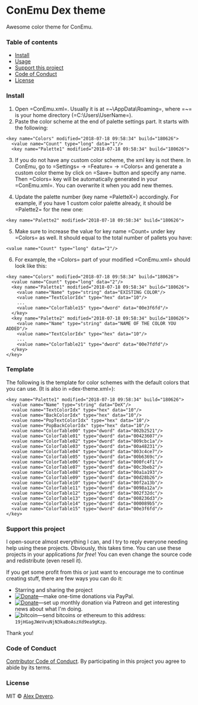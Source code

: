 # ConEmu Dex theme

Awesome color theme for ConEmu.

### Table of contents

* [Install](#install)
* [Usage](#usage)
* [Support this project](#support-this-project)
* [Code of Conduct](#code-of-conduct)
* [License](#license)

### Install

1) Open =ConEmu.xml=. Usually it is at  =~\AppData\Roaming=, where =~= is your home directory (=C:\Users\UserName=).
2) Paste the color scheme at the end of palette settings part. It starts with the following:

```
<key name="Colors" modified="2018-07-18 09:58:34" build="180626">
  <value name="Count" type="long" data="1"/>
  <key name="Palette1" modified="2018-07-18 09:58:34" build="180626">
```

3) If you do not have any custom color scheme, the xml key is not there. In ConEmu, go to =Settings= -> =Feature= -> =Colors= and generate a custom color theme by click on =Save= button and specify any name. Then =Colors= key will be automatically generated in your =ConEmu.xml=. You can overwrite it when you add new themes.

4) Update the palette number (key name =PaletteX=) accordingly. For example, if you have 1 custom color palette already, it should be =Palette2= for the new one:

```
<key name="Palette2" modified="2018-07-18 09:58:34" build="180626">
```

5) Make sure to increase the value for key name =Count= under key =Colors= as well. It should equal to the total number of pallets you have:

```
<value name="Count" type="long" data="2"/>
```

6) For example, the =Colors= part of your modified =ConEmu.xml= should look like this:

```
<key name="Colors" modified="2018-07-18 09:58:34" build="180626">
  <value name="Count" type="long" data="2"/>
  <key name="Palette1" modified="2018-07-18 09:58:34" build="180626">
    <value name="Name" type="string" data="EXISTING COLOR"/>
    <value name="TextColorIdx" type="hex" data="10"/>
    ...
    <value name="ColorTable15" type="dword" data="00e3f6fd"/>
  </key>
  <key name="Palette2" modified="2018-07-18 09:58:34" build="180626">
    <value name="Name" type="string" data="NAME OF THE COLOR YOU ADDED"/>
    <value name="TextColorIdx" type="hex" data="10"/>
    ...
    <value name="ColorTable21" type="dword" data="00e7fdfd"/>
  </key>
</key>
```

### Template
The following is the template for color schemes with the default colors that
you can use. (It is also in =dex-theme.xml=):

```
<key name="Palette1" modified="2018-07-18 09:58:34" build="180626">
  <value name="Name" type="string" data="DeX"/>
  <value name="TextColorIdx" type="hex" data="10"/>
  <value name="BackColorIdx" type="hex" data="10"/>
  <value name="PopTextColorIdx" type="hex" data="10"/>
  <value name="PopBackColorIdx" type="hex" data="10"/>
  <value name="ColorTable00" type="dword" data="002b2521"/>
  <value name="ColorTable01" type="dword" data="00423607"/>
  <value name="ColorTable02" type="dword" data="009cbc1a"/>
  <value name="ColorTable03" type="dword" data="00a48231"/>
  <value name="ColorTable04" type="dword" data="003c4ce7"/>
  <value name="ColorTable05" type="dword" data="00b6369c"/>
  <value name="ColorTable06" type="dword" data="000fc4f1"/>
  <value name="ColorTable07" type="dword" data="00c3beb2"/>
  <value name="ColorTable08" type="dword" data="00a1a193"/>
  <value name="ColorTable09" type="dword" data="00d28b26"/>
  <value name="ColorTable10" type="dword" data="00f2a13b"/>
  <value name="ColorTable11" type="dword" data="0098a12a"/>
  <value name="ColorTable12" type="dword" data="002f32dc"/>
  <value name="ColorTable13" type="dword" data="008236d3"/>
  <value name="ColorTable14" type="dword" data="000089b5"/>
  <value name="ColorTable15" type="dword" data="00e3f6fd"/>
</key>
```

### Support this project

I open-source almost everything I can, and I try to reply everyone needing help using these projects. Obviously,
this takes time. You can use these projects in your applications *for free*! You can even change the source code and redistribute (even resell it).

If you get some profit from this or just want to encourage me to continue creating stuff, there are few ways you can do it:

 - Starring and sharing the project
 - [![Donate](https://img.shields.io/badge/Donate-Paypal-brightgreen.svg?colorB=259cd2)](https://www.paypal.com/cgi-bin/webscr?cmd=_s-xclick&hosted_button_id=YKLGUUB34ASEL)—make one-time donations via PayPal.
 - [![Donate](https://img.shields.io/badge/Donate-Patreon-brightgreen.svg?colorB=f86213)](https://www.patreon.com/alexdevero)—set up monthly donation via Patreon and get interesting news about what I'm doing.
 - <img alt="bitcoin" src="https://img.shields.io/badge/Donate-Bitcoin-brightgreen.svg?colorB=fab915">—send bitcoins or ethereum to this address: `19jHGagJWeVvuNjN3kaBoAszXd9ea9gKzp`.

Thank you!

### Code of Conduct

[Contributor Code of Conduct](code-of-conduct.md). By participating in this project you agree to abide by its terms.

### License

MIT © [Alex Devero](https://alexdevero.com).

<!-- links -->
[Grease the Groove]: https://www.artofmanliness.com/2016/01/20/get-stronger-by-greasing-the-groove/
